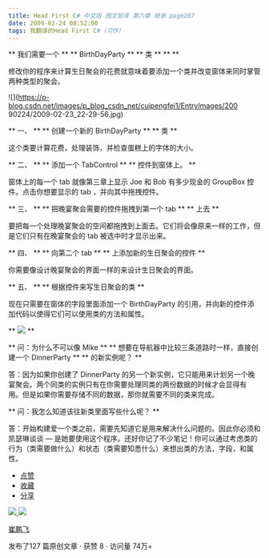 ```yaml
---
title: Head First C# 中文版 图文皆译 第六章 继承 page207
date: 2009-02-24 08:52:00
tags: 我翻译的Head First C#（习作）
---
```

** 我们需要一个  ** ** BirthDayParty  ** ** 类  ** ** **

修改你的程序来计算生日聚会的花费就意味着要添加一个类并改变窗体来同时掌管两种类型的聚会。

![](https://p-blog.csdn.net/images/p_blog_csdn_net/cuipengfei1/EntryImages/200
90224/2009-02-23_22-29-56.jpg)

** 一、  ** ** 创建一个新的  BirthDayParty  ** ** 类  **

这个类要计算花费，处理装饰，并检查蛋糕上的字体的大小。

** 二、  ** ** 添加一个  TabControl  ** ** 控件到窗体上。  **

窗体上的每一个  tab  就像第三章上显示  Joe  和  Bob  有多少现金的  GroupBox  控件。点击你想要显示的  tab
，并向其中拖拽控件。

** 三、  ** ** 把晚宴聚会需要的控件拖拽到第一个  tab  ** ** 上去  **

要把每一个处理晚宴聚会的空间都拖拽到上面去。它们将会像原来一样的工作，但是它们只有在晚宴聚会的  tab  被选中时才显示出来。

** 四、  ** ** 向第二个  tab  ** ** 上添加新的生日聚会的控件  **

你需要像设计晚宴聚会的界面一样的来设计生日聚会的界面。

** 五、  ** ** 根据控件来写生日聚会的类  **

现在只需要在窗体的字段里面添加一个  BirthDayParty  的引用，并向新的控件添加代码以使得它们可以使用类的方法和属性。

** ![](https://p-blog.csdn.net/images/p_blog_csdn_net/cuipengfei1/EntryImages/20090224/2009-02-24_08-40-39.jpg) **

** 问：为什么不可以像  Mike  ** ** 想要在导航器中比较三条道路时一样，直接创建一个  DinnerParty  ** ** 的新实例呢？  **

答：因为如果你创建了  DinnerParty  的另一个新实例，它只能用来计划另一个晚宴聚会。两个同类的实例只有在你需要处理同类的两份数据的时候才会显得有
用。但是如果你需要存储不同的数据，那你就需要不同的类来完成。

** 问：我怎么知道该往新类里面写些什么呢？  **

答：开始构建爱一个类之前，需要先知道它是用来解决什么问题的。因此你必须和凯瑟琳谈谈  —
是她要使用这个程序。还好你记了不少笔记！你可以通过考虑类的行为（类需要做什么）和状态（类需要知悉什么）来想出类的方法，字段，和属性。

  * [ 点赞  ](javascript:;)
  * [ 收藏  ](javascript:;)
  * [ 分享 ](javascript:;)

[ ![](https://profile.csdnimg.cn/5/2/5/3_cuipengfei1)
![](https://g.csdnimg.cn/static/user-reg-year/1x/11.png)
](https://blog.csdn.net/cuipengfei1)

[ 崔鹏飞 ](https://blog.csdn.net/cuipengfei1)

发布了127 篇原创文章  ·  获赞 8  ·  访问量 74万+


